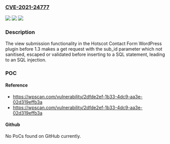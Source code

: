 ### [CVE-2021-24777](https://cve.mitre.org/cgi-bin/cvename.cgi?name=CVE-2021-24777)
![](https://img.shields.io/static/v1?label=Product&message=Hotscot%20Contact%20Form&color=blue)
![](https://img.shields.io/static/v1?label=Version&message=1.3%3C%201.3%20&color=brighgreen)
![](https://img.shields.io/static/v1?label=Vulnerability&message=CWE-89%20SQL%20Injection&color=brighgreen)

### Description

The view submission functionality in the Hotscot Contact Form WordPress plugin before 1.3 makes a get request with the sub_id parameter which not sanitised, escaped or validated before inserting to a SQL statement, leading to an SQL injection.

### POC

#### Reference
- https://wpscan.com/vulnerability/2dfde2ef-1b33-4dc9-aa3e-02d319effb3a
- https://wpscan.com/vulnerability/2dfde2ef-1b33-4dc9-aa3e-02d319effb3a

#### Github
No PoCs found on GitHub currently.

